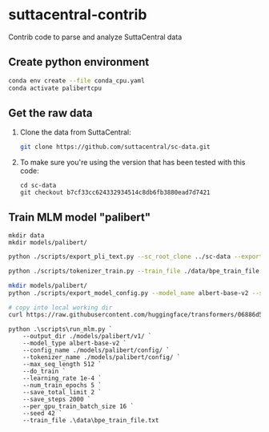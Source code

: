 # suttacentral-contrib
Contrib code to parse and analyze SuttaCentral data


## Create python environment

```bash
conda env create --file conda_cpu.yaml
conda activate palibertcpu
```

## Get the raw data

1. Clone the data from SuttaCentral:

    ```bash
    git clone https://github.com/suttacentral/sc-data.git
    ```

2. To make sure you're using the version that has been tested with this code:

    ```
    cd sc-data
    git checkout b7cf33cc624332934514c8db6fb3880ead7d7421
    ```

## Train MLM model "palibert"

```
mkdir data
mkdir models/palibert/
```

```bash
python ./scripts/export_pli_text.py --sc_root_clone ../sc-data --export_train_file ./data/bpe_train_file.txt
```

```bash
python ./scripts/tokenizer_train.py --train_file ./data/bpe_train_file.txt --save_as_pretrained ./models/palibert/config/
```

```bash
mkdir models/palibert/
python ./scripts/export_model_config.py --model_name albert-base-v2 --save_config ./models/palibert/config/
```

```bash
# copy into local working dir
curl https://raw.githubusercontent.com/huggingface/transformers/06886d5a684228a695b29645993b3be55190bd9c/examples/pytorch/language-modeling/run_mlm.py -o scripts/run_mlm.py
```

```
python .\scripts\run_mlm.py `
    --output_dir ./models/palibert/v1/ `
    --model_type albert-base-v2 `
    --config_name ./models/palibert/config/ `
    --tokenizer_name ./models/palibert/config/ `
    --max_seq_length 512 `
    --do_train `
    --learning_rate 1e-4 `
    --num_train_epochs 5 `
    --save_total_limit 2 `
    --save_steps 2000 `
    --per_gpu_train_batch_size 16 `
    --seed 42 `
    --train_file .\data\bpe_train_file.txt
```

